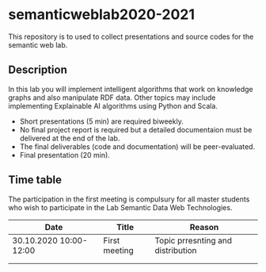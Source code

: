 # semanticweblab2020-2021

This repository is to used to collect presentations and source codes for the semantic web lab.




## Description
In this lab you will implement intelligent algorithms that work on knowledge graphs and also manipulate RDF data. 
Other topics may include implementing Explainable AI algorithms using Python and Scala.

* Short presentations (5 min) are required biweekly.
* No final project report is required but a detailed documentaion must be delivered at the end of the lab.
* The final deliverables (code and documentation) will be peer-evaluated.
* Final presentation (20 min).

## Time table
The participation in the first meeting is compulsury for all master students who wish to participate in the Lab Semantic Data Web Technologies.


| Date  	|  Title 	|  Reason  	|
|---	|---	|---	|
| 30.10.2020 10:00-12:00  	| First meeting  	| Topic prresnting and distribution  	|
|   	|   	|   	|
|   	|   	|   	|
